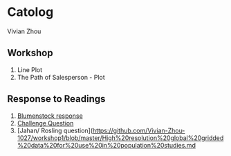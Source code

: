 # Catolog

Vivian Zhou

## Workshop

1. Line Plot
2. The Path of Salesperson - Plot

## Response to Readings

1. [Blumenstock response](https://github.com/Vivian-Zhou-1027/workshop1/blob/master/blumenstock.md)
2. [Challenge Question](https://github.com/Vivian-Zhou-1027/workshop1/blob/master/Challenge_Question.png)
3. [Jahan/ Rosling question](https://github.com/Vivian-Zhou-1027/workshop1/blob/master/High%20resolution%20global%20gridded%20data%20for%20use%20in%20population%20studies.md
